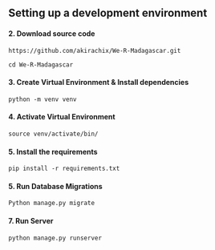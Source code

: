 
## Setting up a development environment


#### 2. Download source code

```https://github.com/akirachix/We-R-Madagascar.git```

```cd We-R-Madagascar```

#### 3. Create Virtual Environment & Install dependencies

```python -m venv venv```

#### 4. Activate Virtual Environment

```source venv/activate/bin/ ```

#### 5. Install the requirements

```pip install -r requirements.txt```

#### 5. Run Database Migrations

```Python manage.py migrate```

#### 7. Run Server

```python manage.py runserver```
